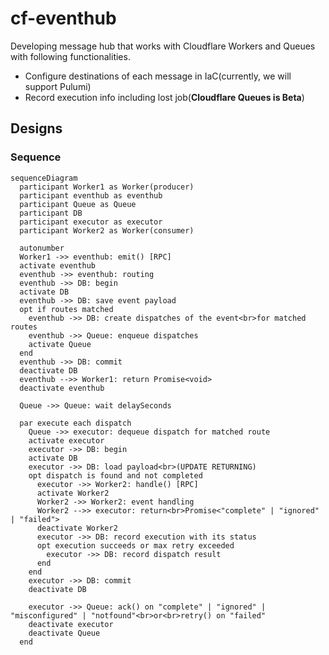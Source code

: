 # cf-eventhub

Developing message hub that works with Cloudflare Workers and Queues with following functionalities.

- Configure destinations of each message in IaC(currently, we will support Pulumi)
- Record execution info including lost job(**Cloudflare Queues is Beta**)

## Designs
### Sequence

```mermaid
sequenceDiagram
  participant Worker1 as Worker(producer)
  participant eventhub as eventhub
  participant Queue as Queue
  participant DB
  participant executor as executor
  participant Worker2 as Worker(consumer)

  autonumber
  Worker1 ->> eventhub: emit() [RPC]
  activate eventhub
  eventhub ->> eventhub: routing
  eventhub ->> DB: begin
  activate DB
  eventhub ->> DB: save event payload
  opt if routes matched
    eventhub ->> DB: create dispatches of the event<br>for matched routes
    eventhub ->> Queue: enqueue dispatches
    activate Queue
  end
  eventhub ->> DB: commit
  deactivate DB
  eventhub -->> Worker1: return Promise<void>
  deactivate eventhub

  Queue ->> Queue: wait delaySeconds

  par execute each dispatch
    Queue ->> executor: dequeue dispatch for matched route
    activate executor
    executor ->> DB: begin
    activate DB
    executor ->> DB: load payload<br>(UPDATE RETURNING)
    opt dispatch is found and not completed
      executor ->> Worker2: handle() [RPC]
      activate Worker2
      Worker2 ->> Worker2: event handling
      Worker2 -->> executor: return<br>Promise<"complete" | "ignored" | "failed">
      deactivate Worker2
      executor ->> DB: record execution with its status
      opt execution succeeds or max retry exceeded
        executor ->> DB: record dispatch result
      end
    end
    executor ->> DB: commit
    deactivate DB

    executor ->> Queue: ack() on "complete" | "ignored" | "misconfigured" | "notfound"<br>or<br>retry() on "failed"
    deactivate executor
    deactivate Queue
  end
```
